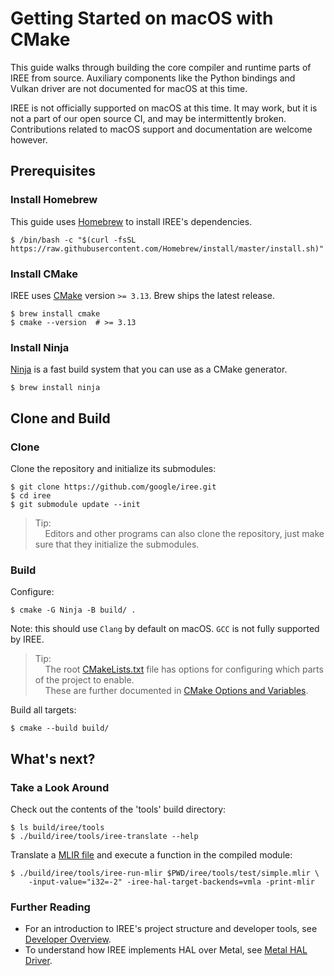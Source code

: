 # Getting Started on macOS with CMake

<!--
Notes to those updating this guide:

    * This document should be __simple__ and cover essential items only.
      Notes for optional components should go in separate files.

    * This document parallels getting_started_linux_cmake.md and
      getting_started_windows_cmake.md
      Please keep them in sync.
-->

This guide walks through building the core compiler and runtime parts of IREE
from source. Auxiliary components like the Python bindings and Vulkan driver are
not documented for macOS at this time.

IREE is not officially supported on macOS at this time. It may work, but it is
not a part of our open source CI, and may be intermittently broken.
Contributions related to macOS support and documentation are welcome however.

## Prerequisites

### Install Homebrew

This guide uses [Homebrew](https://brew.sh/) to install IREE's dependencies.

```shell
$ /bin/bash -c "$(curl -fsSL https://raw.githubusercontent.com/Homebrew/install/master/install.sh)"
```

### Install CMake

IREE uses [CMake](https://cmake.org/) version `>= 3.13`. Brew ships the latest
release.

```shell
$ brew install cmake
$ cmake --version  # >= 3.13
```

### Install Ninja

[Ninja](https://ninja-build.org/) is a fast build system that you can use as a
CMake generator.

```shell
$ brew install ninja
```

## Clone and Build

### Clone

Clone the repository and initialize its submodules:

```shell
$ git clone https://github.com/google/iree.git
$ cd iree
$ git submodule update --init
```

> Tip:<br>
> &nbsp;&nbsp;&nbsp;&nbsp;Editors and other programs can also clone the
> repository, just make sure that they initialize the submodules.

### Build

Configure:

```shell
$ cmake -G Ninja -B build/ .
```

Note: this should use `Clang` by default on macOS. `GCC` is not fully supported
by IREE.

> Tip:<br>
> &nbsp;&nbsp;&nbsp;&nbsp;The root
> [CMakeLists.txt](https://github.com/google/iree/blob/main/CMakeLists.txt)
> file has options for configuring which parts of the project to enable.<br>
> &nbsp;&nbsp;&nbsp;&nbsp;These are further documented in [CMake Options and Variables](cmake_options_and_variables.md).

Build all targets:

```shell
$ cmake --build build/
```

## What's next?

### Take a Look Around

Check out the contents of the 'tools' build directory:

```shell
$ ls build/iree/tools
$ ./build/iree/tools/iree-translate --help
```

Translate a
[MLIR file](https://github.com/google/iree/blob/main/iree/tools/test/simple.mlir)
and execute a function in the compiled module:

```shell
$ ./build/iree/tools/iree-run-mlir $PWD/iree/tools/test/simple.mlir \
    -input-value="i32=-2" -iree-hal-target-backends=vmla -print-mlir
```

### Further Reading

*   For an introduction to IREE's project structure and developer tools, see
    [Developer Overview](../developing_iree/developer_overview.md).
*   To understand how IREE implements HAL over Metal, see
    [Metal HAL Driver](../design_docs/metal_hal_driver.md).
<!-- TODO:
    Link to macOS versions of these guides once they are developed.
*   To use IREE's Python bindings, see
    [Getting Started with Python](getting_started_python.md)
-->
